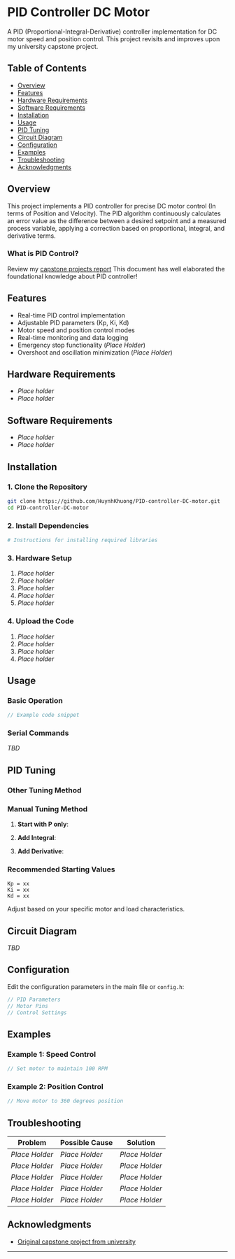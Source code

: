 # PID Controller DC Motor

A PID (Proportional-Integral-Derivative) controller implementation for DC motor speed and position control. This project revisits and improves upon my university capstone project.

## Table of Contents

- [Overview](#overview)
- [Features](#features)
- [Hardware Requirements](#hardware-requirements)
- [Software Requirements](#software-requirements)
- [Installation](#installation)
- [Usage](#usage)
- [PID Tuning](#pid-tuning)
- [Circuit Diagram](#circuit-diagram)
- [Configuration](#configuration)
- [Examples](#examples)
- [Troubleshooting](#troubleshooting)
- [Acknowledgments](#acknowledgments)

## Overview

This project implements a PID controller for precise DC motor control (In terms of Position and Velocity). The PID algorithm continuously calculates an error value as the difference between a desired setpoint and a measured process variable, applying a correction based on proportional, integral, and derivative terms.

### What is PID Control?

Review my [capstone projects report](docs/BAOCAODOAN1_HuynhKhuong_1812689.pdf)
This document has well elaborated the foundational knowledge about PID controller! 

## Features

- Real-time PID control implementation
- Adjustable PID parameters (Kp, Ki, Kd)
- Motor speed and position control modes
- Real-time monitoring and data logging
- Emergency stop functionality (*Place Holder*)
- Overshoot and oscillation minimization (*Place Holder*)

## Hardware Requirements

- *Place holder*
- *Place holder*

## Software Requirements

- *Place holder* 
- *Place holder* 

## Installation

### 1. Clone the Repository

```bash
git clone https://github.com/HuynhKhuong/PID-controller-DC-motor.git
cd PID-controller-DC-motor
```

### 2. Install Dependencies

```bash
# Instructions for installing required libraries
```

### 3. Hardware Setup

1. *Place holder*
2. *Place holder*
3. *Place holder*
4. *Place holder*
5. *Place holder*

### 4. Upload the Code

1. *Place holder*
2. *Place holder*
3. *Place holder*
4. *Place holder*

## Usage

### Basic Operation

```cpp
// Example code snippet
```

### Serial Commands

*TBD*

## PID Tuning
### Other Tuning Method
### Manual Tuning Method

1. **Start with P only**: 

2. **Add Integral**: 

3. **Add Derivative**:

### Recommended Starting Values

```
Kp = xx
Ki = xx
Kd = xx
```

Adjust based on your specific motor and load characteristics.

## Circuit Diagram

*TBD*

## Configuration

Edit the configuration parameters in the main file or `config.h`:

```cpp
// PID Parameters
// Motor Pins
// Control Settings
```

## Examples

### Example 1: Speed Control

```cpp
// Set motor to maintain 100 RPM
```

### Example 2: Position Control

```cpp
// Move motor to 360 degrees position
```

## Troubleshooting

| Problem | Possible Cause | Solution |
|---------|---------------|----------|
| *Place Holder* | *Place Holder* | *Place Holder* |
| *Place Holder* | *Place Holder* | *Place Holder* |
| *Place Holder* | *Place Holder* | *Place Holder* |
| *Place Holder* | *Place Holder* | *Place Holder* |
| *Place Holder* | *Place Holder* | *Place Holder* |

## Acknowledgments
- [Original capstone project from university](docs/BAOCAODOAN1_HuynhKhuong_1812689.pdf)

---

